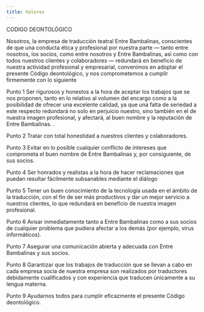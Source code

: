 ```yaml
---
title: Valores
---
```


CODIGO DEONTOLÓGICO

Nosotros, la empresa de traducción teatral Entre Bambalinas, conscientes de que una conducta ética y profesional por nuestra parte — tanto entre nosotros, los socios, como entre nosotros y Entre Bambalinas, así como con todos nuestros clientes y colaboradores — redundará en beneficio de nuestra actividad profesional y empresarial, convenimos en adoptar el presente Código deontológico, y nos comprometemos a cumplir firmemente con lo siguiente


Punto 1
Ser rigurosos y honestos a la hora de aceptar los trabajos que se nos proponen, tanto en lo relativo al volumen del encargo como a la posibilidad de ofrecer una excelente calidad, ya que una falta de seriedad a este respecto redundará no solo en perjuicio nuestro, sino también en el de nuestra imagen profesional, y afectará, al buen nombre y la reputación de Entre Bambalinas. .


Punto 2
Tratar con total honestidad a nuestros clientes y colaboradores.

Punto 3
Evitar en lo posible cualquier conflicto de intereses que comprometa el buen nombre de Entre Bambalinas y, por consiguiente, de sus socios.

Punto 4
Ser honrados y realistas a la hora de hacer reclamaciones que puedan resultar fácilmente subsanables mediante el diálogo

Punto 5
Tener un buen conocimiento de la tecnología usada en el ámbito de la traducción, con el fin de ser más productivos y dar un mejor servicio a nuestros clientes, lo que redundará en beneficio de nuestra imagen profesional.

Punto 6
Avisar inmediatamente tanto a Entre Bambalinas como a sus socios de cualquier problema que pudiera afectar a los demás (por ejemplo, virus informáticos).

Punto 7
Asegurar una comunicación abierta y adecuada con Entre Bambalinas y sus socios.

Punto 8
Garantizar que los trabajos de traducción que se llevan a cabo en cada empresa socia de nuestra empresa son realizados por traductores debidamente cualificados y con experiencia que traducen únicamente a su lengua materna.

Punto 9
Ayudarnos todos para cumplir eficazmente el presente Código deontológico.


